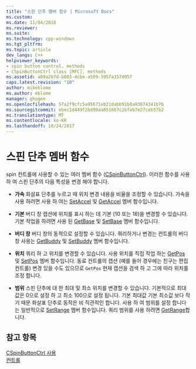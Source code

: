 ```yaml
---
title: "스핀 단추 멤버 함수 | Microsoft Docs"
ms.custom: 
ms.date: 11/04/2016
ms.reviewer: 
ms.suite: 
ms.technology: cpp-windows
ms.tgt_pltfrm: 
ms.topic: article
dev_langs: C++
helpviewer_keywords:
- spin button control, methods
- CSpinButtonCtrl class [MFC], methods
ms.assetid: a08a26fd-b803-4cbe-a509-395fa357d057
caps.latest.revision: "10"
author: mikeblome
ms.author: mblome
manager: ghogen
ms.openlocfilehash: 57a2f9cfc5a95671eb21dabb91b8a83874341b76
ms.sourcegitcommit: ebec1d449f2bd98aa851667c2bfeb7e27ce657b2
ms.translationtype: MT
ms.contentlocale: ko-KR
ms.lasthandoff: 10/24/2017
---
```

# <a name="spin-button-member-functions"></a>스핀 단추 멤버 함수
spin 컨트롤에 사용할 수 있는 여러 멤버 함수 ([CSpinButtonCtrl](../mfc/reference/cspinbuttonctrl-class.md)). 이러한 함수를 사용 하 여 스핀 단추의 다음 특성을 변경 해야 합니다.  
  
-   **가속** 화살표 단추를 누르고 때 위치 변경 내용을 비율을 조정할 수 있습니다. 가속을 사용 하려면 사용 하 여는 [SetAccel](../mfc/reference/cspinbuttonctrl-class.md#setaccel) 및 [GetAccel](../mfc/reference/cspinbuttonctrl-class.md#getaccel) 멤버 함수입니다.  
  
-   **기본** 버디 창 캡션에 위치를 표시 하는 데 기본 (10 또는 16)을 변경할 수 있습니다. 기본 작업을 하려면 사용 된 [GetBase](../mfc/reference/cspinbuttonctrl-class.md#getbase) 및 [SetBase](../mfc/reference/cspinbuttonctrl-class.md#setbase) 멤버 함수입니다.  
  
-   **버디 창** 버디 창의 동적으로 설정할 수 있습니다. 쿼리하거나 변경는 컨트롤의 버디 창 사용는 [GetBuddy](../mfc/reference/cspinbuttonctrl-class.md#getbuddy) 및 [SetBuddy](../mfc/reference/cspinbuttonctrl-class.md#setbuddy) 멤버 함수입니다.  
  
-   **위치** 쿼리 하 고 위치를 변경할 수 있습니다. 사용 위치를 직접 작업 하는 [GetPos](../mfc/reference/cspinbuttonctrl-class.md#getpos) 및 [SetPos](../mfc/reference/cspinbuttonctrl-class.md#setpos) 멤버 함수입니다. 동료 컨트롤의 캡션 (예를 들어 경우에는 친구는 편집 컨트롤) 변경 있을 수도 있으므로 `GetPos` 현재 캡션을 검색 하 고 그에 따라 위치를 조정 합니다.  
  
-   **범위** 스핀 단추에 대 한 최대 및 최소 위치를 변경할 수 있습니다. 기본적으로 최대값은 0으로 설정 하 고 최소 100으로 설정 됩니다. 기본 최대값 기본 최소값 보다 작기 때문 화살표 단추로 동작은 비 직관적인 합니다. 사용 하 여 범위를 설정 합니다는 일반적으로 [SetRange](../mfc/reference/cspinbuttonctrl-class.md#setrange) 멤버 함수입니다. 쿼리 범위를 사용 하려면 [GetRange](../mfc/reference/cspinbuttonctrl-class.md#getrange)합니다.  
  
## <a name="see-also"></a>참고 항목  
 [CSpinButtonCtrl 사용](../mfc/using-cspinbuttonctrl.md)   
 [컨트롤](../mfc/controls-mfc.md)

